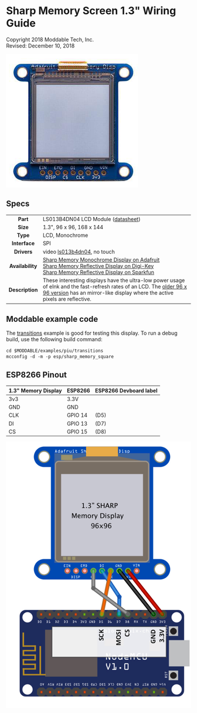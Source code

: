 # Sharp Memory Screen 1.3" Wiring Guide

Copyright 2018 Moddable Tech, Inc.  
Revised: December 10, 2018

![Sharp Memory Display 1.3"](../assets/displays/sharp-memory-display-1.3.jpg)

## Specs

| | |
| :---: | :--- |
| **Part** | LS013B4DN04 LCD Module ([datasheet](https://cdn-shop.adafruit.com/datasheets/LS013B4DN04-3V_FPC-204284.pdf))
| **Size** | 1.3", 96 x 96, 168 x 144
| **Type** | LCD, Monochrome
| **Interface** | SPI
| **Drivers** | video [ls013b4dn04](../../documentation/drivers/ls013b4dn04/ls013b4dn04.md), no touch
| **Availability** |  [Sharp Memory Monochrome Display on Adafruit](https://www.adafruit.com/product/3502)<BR>[Sharp Memory Reflective Display on Digi-Key](https://www.digikey.com/product-detail/en/1393/1528-1183-ND/5353643)<BR>[Sharp Memory Reflective Display on Sparkfun](https://www.sparkfun.com/products/retired/13192)
| **Description** | These interesting displays have the ultra-low power usage of eInk and the fast-refresh rates of an LCD. The [older 96 x 96 version](https://www.adafruit.com/product/1393) has an mirror-like display where the active pixels are reflective.

## Moddable example code

The [transitions](../../examples/piu/transitions/) example is good for testing this display.  To run a debug build, use the following build command:

```
cd $MODDABLE/examples/piu/transitions
mcconfig -d -m -p esp/sharp_memory_square  
```

## ESP8266 Pinout

| 1.3" Memory Display | ESP8266 | ESP8266 Devboard label
| --- | --- | --- | 
| 3v3 | 3.3V | 
| GND | GND | 
| CLK | GPIO 14 | (D5)
| DI | GPIO 13 | (D7)
| CS | GPIO 15 | (D8)

![Generic SPI Display](../assets/displays/sharp-memory-1.3-wiring.jpg)


